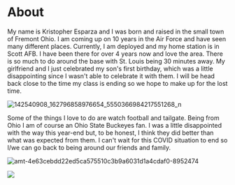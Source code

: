 # About 

My name is Kristopher Esparza and I was born and raised in the small town of Fremont Ohio. I am coming up on 10 years in the Air Force and have seen many different places. Currently, I am deployed and my home station is in Scott AFB. I have been there for over 4 years now and love the area. There is so much to do around the base with St. Louis being 30 minutes away. My girlfriend and I just celebrated my son's first birthday, which was a little disappointing since I wasn't able to celebrate it with them. I will be head back close to the time my class is ending so we hope to make up for the lost time. 

![142540908_162796858976654_5550366984217551268_n](https://user-images.githubusercontent.com/79804131/109873770-42e61d80-7c7f-11eb-93db-7623c952f654.jpg)

Some of the things I love to do are watch football and tailgate. Being from Ohio I am of course an Ohio State Buckeyes fan. I was a little disappointed with the way this year-end but, to be honest, I think they did better than what was expected from them. I can't wait for this COVID situation to end so I/we can go back to being around our friends and family. 

![amt-4e63cebdd22ed5ca575510c3b9a6031d1a4cdaf0-8952474](https://user-images.githubusercontent.com/79804131/109868695-031c3780-7c79-11eb-9630-65fed4c588ee.jpeg)

![](images/amt-4e63cebdd22ed5ca575510c3b9a6031d1a4cdaf0-8952474.jpeg)
